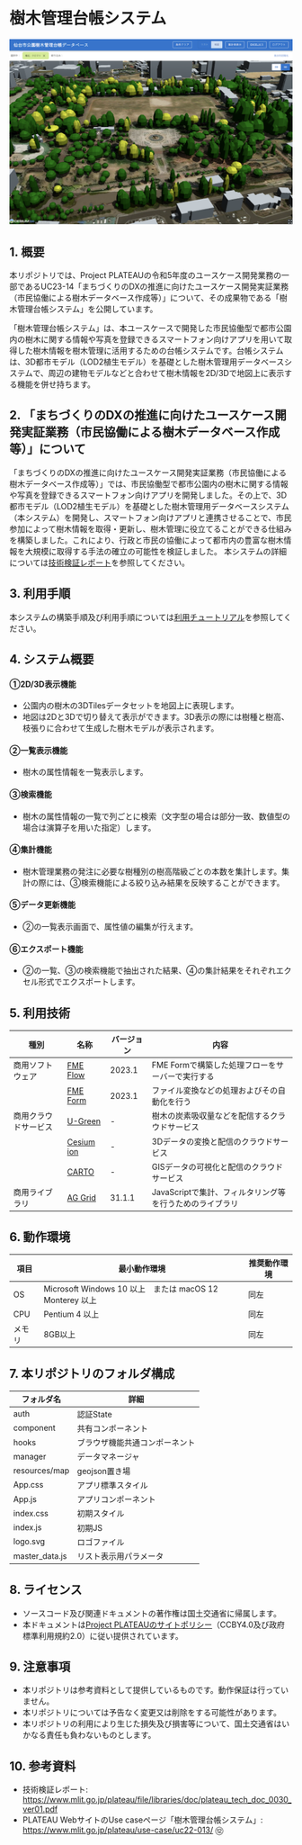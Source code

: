 # 樹木管理台帳システム<!-- OSSの対象物の名称を記載ください。分かりやすさを重視し、できるだけ日本語で命名ください。英語名称の場合は日本語説明を（）書きで併記ください。 -->

![概要](./img/screen.png) <!-- OSSの対象物のスクリーンショット（画面表示がない場合にはイメージ画像）を貼り付けください -->

## 1. 概要 <!-- 本リポジトリでOSS化しているソフトウェア・ライブラリについて1文で説明を記載ください -->
本リポジトリでは、Project PLATEAUの令和5年度のユースケース開発業務の一部であるUC23-14「まちづくりのDXの推進に向けたユースケース開発実証業務（市民協働による樹木データベース作成等）」について、その成果物である「樹木管理台帳システム」を公開しています。

「樹木管理台帳システム」は、本ユースケースで開発した市民協働型で都市公園内の樹木に関する情報や写真を登録できるスマートフォン向けアプリを用いて取得した樹木情報を樹木管理に活用するための台帳システムです。台帳システムは、3D都市モデル（LOD2植生モデル）を基礎とした樹木管理用データベースシステムで、周辺の建物モデルなどと合わせて樹木情報を2D/3Dで地図上に表示する機能を併せ持ちます。

## 2. 「まちづくりのDXの推進に向けたユースケース開発実証業務（市民協働による樹木データベース作成等）」について <!-- 「」内にユースケース名称を記載ください。本文は以下のサンプルを参考に記載ください。URLはアクセンチュアにて設定しますので、サンプルそのままでOKです。 -->
「まちづくりのDXの推進に向けたユースケース開発実証業務（市民協働による樹木データベース作成等）」では、市民協働型で都市公園内の樹木に関する情報や写真を登録できるスマートフォン向けアプリを開発しました。その上で、3D都市モデル（LOD2植生モデル）を基礎とした樹木管理用データベースシステム（本システム）を開発し、スマートフォン向けアプリと連携させることで、市民参加によって樹木情報を取得・更新し、樹木管理に役立てることができる仕組みを構築しました。これにより、行政と市民の協働によって都市内の豊富な樹木情報を大規模に取得する手法の確立の可能性を検証しました。
本システムの詳細については[技術検証レポート](https://www.mlit.go.jp/plateau/file/libraries/doc/plateau_tech_doc_0030_ver01.pdf)を参照してください。

## 3. 利用手順 <!-- 下記の通り、GitHub Pagesへリンクを記載ください。URLはアクセンチュアにて設定しますので、サンプルそのままでOKです。 -->
本システムの構築手順及び利用手順については[利用チュートリアル](https://r5-plateau-acn.github.io/SolarPotential/)を参照してください。

## 4. システム概要 <!-- OSS化対象のシステムが有する機能を記載ください。 -->

#### ①2D/3D表示機能
- 公園内の樹木の3DTilesデータセットを地図上に表現します。
- 地図は2Dと3Dで切り替えて表示ができます。3D表示の際には樹種と樹高、枝張りに合わせて生成した樹木モデルが表示されます。

#### ②一覧表示機能
- 樹木の属性情報を一覧表示します。

#### ③検索機能
- 樹木の属性情報の一覧で列ごとに検索（文字型の場合は部分一致、数値型の場合は演算子を用いた指定）します。

#### ④集計機能　
- 樹木管理業務の発注に必要な樹種別の樹高階級ごとの本数を集計します。集計の際には、③検索機能による絞り込み結果を反映することができます。

#### ⑤データ更新機能　
- ②の一覧表示画面で、属性値の編集が行えます。

#### ⑥エクスポート機能
- ②の一覧、③の検索機能で抽出された結果、④の集計結果をそれぞれエクセル形式でエクスポートします。


## 5. 利用技術

| 種別              | 名称   | バージョン | 内容 |
| ----------------- | --------|-------------|-----------------------------|
| 商用ソフトウェア       | [FME Flow](https://safe.com/) | 2023.1 | FME Formで構築した処理フローをサーバーで実行する |
|        | [FME Form](https://safe.com/) | 2023.1 | ファイル変換などの処理およびその自動化を行う |
| 商用クラウドサービス  | [U-Green](https://greeninfrastructure.jp/u-green/) | - | 樹木の炭素吸収量などを配信するクラウドサービス |
|        | [Cesium ion](https://cesium.com/platform/cesium-ion/) | - | 3Dデータの変換と配信のクラウドサービス |
|        | [CARTO](https://carto.com/) | - | GISデータの可視化と配信のクラウドサービス |
|  商用ライブラリ   | [AG Grid](https://ag-grid.com/) | 31.1.1 | JavaScriptで集計、フィルタリング等を行うためのライブラリ |

## 6. 動作環境 <!-- 動作環境についての仕様を記載ください。 -->
| 項目               | 最小動作環境                                                                                                                                                                                                                                                                                                                                    | 推奨動作環境                   | 
| ------------------ | ----------------------------------------------------------------------------------------------------------------------------------------------------------------------------------------------------------------------------------------------------------------------------------------------------------------------------------------------- | ------------------------------ | 
| OS                 | Microsoft Windows 10 以上　または macOS 12 Monterey 以上                                                                                                                                                                                                                                                                                                                  |  同左 | 
| CPU                | Pentium 4 以上                                                                                                                                                                                                                                                                                                                               | 同左              | 
| メモリ             | 8GB以上                                                                                                                                                                                                                                                                                                                                         | 同左                        |                  | 


## 7. 本リポジトリのフォルダ構成 <!-- 本GitHub上のソースファイルの構成を記載ください。 -->
| フォルダ名               | 詳細               | 
| ------------- | ------------ | 
| auth | 認証State                                                                                                                                                                                                                                                                                                                  |  
| component  | 共有コンポーネント                                                                                                                                                                                                                                                                                                                           | 
| hooks  | ブラウザ機能共通コンポーネント                                                                                                                                                                                                                                                                                                                             | 
| manager  | データマネージャ                                                                                                                                                                                                                                                                                                                              | 
| resources/map  | geojson置き場                                                                                                                                                                                                                                                                                                                              | 
| App.css   | アプリ標準スタイル                                                                                                                                                                                                                                                                                                                              | 
| App.js  | アプリコンポーネント                                                                                                                                                                                                                                                                                                                              | 
| index.css  |  初期スタイル                                                                                                                                                                                                                                                                                                                             | 
| index.js  |  初期JS                                                                                                                                                                                                                                                                                                                             | 
| logo.svg  | ロゴファイル                                                                                                                                                                                                                                                                                                                              | 
| master_data.js  | リスト表示用パラメータ                                                                                                                                                                                                                                                                                                                              | 





## 8. ライセンス <!-- 変更せず、そのまま使うこと。 -->

- ソースコード及び関連ドキュメントの著作権は国土交通省に帰属します。
- 本ドキュメントは[Project PLATEAUのサイトポリシー](https://www.mlit.go.jp/plateau/site-policy/)（CCBY4.0及び政府標準利用規約2.0）に従い提供されています。

## 9. 注意事項 <!-- 変更せず、そのまま使うこと。 -->

- 本リポジトリは参考資料として提供しているものです。動作保証は行っていません。
- 本リポジトリについては予告なく変更又は削除をする可能性があります。
- 本リポジトリの利用により生じた損失及び損害等について、国土交通省はいかなる責任も負わないものとします。

## 10. 参考資料 <!-- 技術検証レポートのURLはアクセンチュアにて記載します。 -->
- 技術検証レポート: https://www.mlit.go.jp/plateau/file/libraries/doc/plateau_tech_doc_0030_ver01.pdf
- PLATEAU WebサイトのUse caseページ「樹木管理台帳システム」: https://www.mlit.go.jp/plateau/use-case/uc22-013/
⑫
